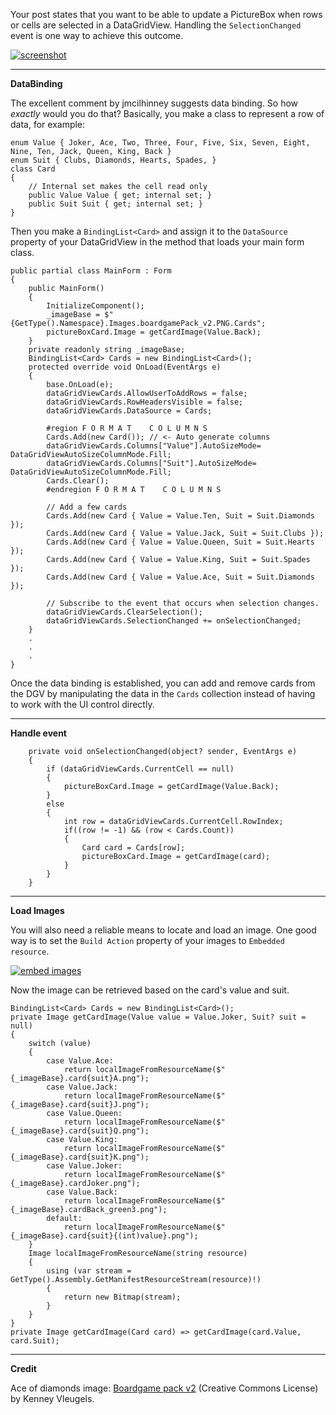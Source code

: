 Your post states that you want to be able to update a PictureBox when rows or cells are selected in a DataGridView. Handling the `SelectionChanged` event is one way to achieve this outcome.

[![screenshot][1]][1]

***
**DataBinding**

The excellent comment by jmcilhinney suggests data binding. So how _exactly_ would you do that? Basically, you make a class to represent a row of data, for example:
    
    enum Value { Joker, Ace, Two, Three, Four, Five, Six, Seven, Eight, Nine, Ten, Jack, Queen, King, Back }
    enum Suit { Clubs, Diamonds, Hearts, Spades, }
    class Card
    {
        // Internal set makes the cell read only
        public Value Value { get; internal set; }
        public Suit Suit { get; internal set; }
    }

Then you make a `BindingList<Card>` and assign it to the `DataSource` property of your DataGridView in the method that loads your main form class.

    public partial class MainForm : Form
    {
        public MainForm()
        {
            InitializeComponent();
            _imageBase = $"{GetType().Namespace}.Images.boardgamePack_v2.PNG.Cards";
            pictureBoxCard.Image = getCardImage(Value.Back);
        }
        private readonly string _imageBase;
        BindingList<Card> Cards = new BindingList<Card>();
        protected override void OnLoad(EventArgs e)
        {
            base.OnLoad(e);
            dataGridViewCards.AllowUserToAddRows = false;
            dataGridViewCards.RowHeadersVisible = false;
            dataGridViewCards.DataSource = Cards;

            #region F O R M A T    C O L U M N S
            Cards.Add(new Card()); // <- Auto generate columns
            dataGridViewCards.Columns["Value"].AutoSizeMode= DataGridViewAutoSizeColumnMode.Fill;
            dataGridViewCards.Columns["Suit"].AutoSizeMode= DataGridViewAutoSizeColumnMode.Fill;
            Cards.Clear();
            #endregion F O R M A T    C O L U M N S

            // Add a few cards
            Cards.Add(new Card { Value = Value.Ten, Suit = Suit.Diamonds });
            Cards.Add(new Card { Value = Value.Jack, Suit = Suit.Clubs });
            Cards.Add(new Card { Value = Value.Queen, Suit = Suit.Hearts });
            Cards.Add(new Card { Value = Value.King, Suit = Suit.Spades });
            Cards.Add(new Card { Value = Value.Ace, Suit = Suit.Diamonds });

            // Subscribe to the event that occurs when selection changes.
            dataGridViewCards.ClearSelection();
            dataGridViewCards.SelectionChanged += onSelectionChanged;
        }
        .
        .
        .
    }

Once the data binding is established, you can add and remove cards from the DGV by manipulating the data in the `Cards` collection instead of having to work with the UI control directly.

***
**Handle event**


        private void onSelectionChanged(object? sender, EventArgs e)
        {
            if (dataGridViewCards.CurrentCell == null)
            {
                pictureBoxCard.Image = getCardImage(Value.Back);
            }
            else
            {
                int row = dataGridViewCards.CurrentCell.RowIndex;
                if((row != -1) && (row < Cards.Count)) 
                {
                    Card card = Cards[row];
                    pictureBoxCard.Image = getCardImage(card);
                }
            }
        }

***
**Load Images**

You will also need a reliable means to locate and load an image. One good way is to set the `Build Action` property of your images to `Embedded resource`.

[![embed images][2]][2]

Now the image can be retrieved based on the card's value and suit.

    BindingList<Card> Cards = new BindingList<Card>();
    private Image getCardImage(Value value = Value.Joker, Suit? suit = null)
    {
        switch (value)
        {
            case Value.Ace:
                return localImageFromResourceName($"{_imageBase}.card{suit}A.png");
            case Value.Jack:
                return localImageFromResourceName($"{_imageBase}.card{suit}J.png");
            case Value.Queen:
                return localImageFromResourceName($"{_imageBase}.card{suit}Q.png");
            case Value.King:
                return localImageFromResourceName($"{_imageBase}.card{suit}K.png");
            case Value.Joker:
                return localImageFromResourceName($"{_imageBase}.cardJoker.png");
            case Value.Back:
                return localImageFromResourceName($"{_imageBase}.cardBack_green3.png");
            default:
                return localImageFromResourceName($"{_imageBase}.card{suit}{(int)value}.png");
        }
        Image localImageFromResourceName(string resource)
        {
            using (var stream = GetType().Assembly.GetManifestResourceStream(resource)!)
            {
                return new Bitmap(stream);
            }
        }
    }
    private Image getCardImage(Card card) => getCardImage(card.Value, card.Suit);

***
**Credit**

Ace of diamonds image: [Boardgame pack v2](https://opengameart.org/content/boardgame-pack) (Creative Commons License) by Kenney Vleugels.

  [1]: https://i.stack.imgur.com/tP7d0.png
  [2]: https://i.stack.imgur.com/Rqq3J.png